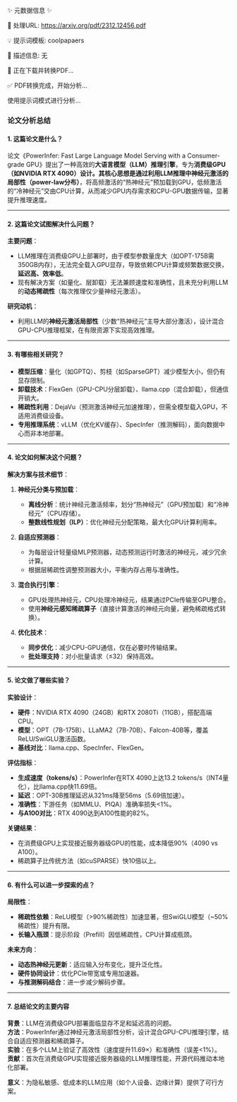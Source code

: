 ✨ 元数据信息 ✨

📄 处理URL: https://arxiv.org/pdf/2312.12456.pdf

💡 提示词模板: coolpapaers

📝 描述信息: 无

🚀 正在下载并转换PDF...

✅ PDF转换完成，开始分析...

使用提示词模式进行分析...
### **论文分析总结**

#### **1. 这篇论文是什么？**  
论文《PowerInfer: Fast Large Language Model Serving with a Consumer-grade GPU》提出了一种高效的**大语言模型（LLM）推理引擎**，专为**消费级GPU（如NVIDIA RTX 4090）**设计。其核心思想是通过利用LLM推理中神经元激活的**局部性（power-law分布）**，将高频激活的“热神经元”预加载到GPU，低频激活的“冷神经元”交由CPU计算，从而减少GPU内存需求和CPU-GPU数据传输，显著提升推理速度。

---

#### **2. 这篇论文试图解决什么问题？**  
**主要问题**：  
- LLM推理在消费级GPU上部署时，由于模型参数量庞大（如OPT-175B需350GB内存），无法完全载入GPU显存，导致依赖CPU计算或频繁数据交换，**延迟高、效率低**。  
- 现有解决方案（如量化、层卸载）无法兼顾速度和准确性，且未充分利用LLM的**动态稀疏性**（每次推理仅少量神经元激活）。  

**研究动机**：  
- 利用LLM的**神经元激活局部性**（少数“热神经元”主导大部分激活），设计混合GPU-CPU推理框架，在有限资源下实现高效推理。  

---

#### **3. 有哪些相关研究？**  
- **模型压缩**：量化（如GPTQ）、剪枝（如SparseGPT）减少模型大小，但仍有显存限制。  
- **卸载技术**：FlexGen（GPU-CPU分层卸载）、llama.cpp（混合卸载），但通信开销大。  
- **稀疏性利用**：DejaVu（预测激活神经元加速推理），但需全模型载入GPU，不适用消费级设备。  
- **专用推理系统**：vLLM（优化KV缓存）、SpecInfer（推测解码），面向数据中心而非本地部署。  

---

#### **4. 论文如何解决这个问题？**  
**解决方案与技术细节**：  
1. **神经元分类与预加载**：  
   - **离线分析**：统计神经元激活频率，划分“热神经元”（GPU预加载）和“冷神经元”（CPU存储）。  
   - **整数线性规划（ILP）**：优化神经元分配策略，最大化GPU计算利用率。  

2. **自适应预测器**：  
   - 为每层设计轻量级MLP预测器，动态预测运行时激活的神经元，减少冗余计算。  
   - 根据层稀疏性调整预测器大小，平衡内存占用与准确性。  

3. **混合执行引擎**：  
   - GPU处理热神经元，CPU处理冷神经元，结果通过PCIe传输至GPU整合。  
   - 使用**神经元感知稀疏算子**（直接计算激活的神经元向量，避免稀疏格式转换）。  

4. **优化技术**：  
   - **同步优化**：减少CPU-GPU通信，仅在必要时传输结果。  
   - **批处理支持**：对小批量请求（≤32）保持高效。  

---

#### **5. 论文做了哪些实验？**  
**实验设计**：  
- **硬件**：NVIDIA RTX 4090（24GB）和RTX 2080Ti（11GB），搭配高端CPU。  
- **模型**：OPT（7B-175B）、LLaMA2（7B-70B）、Falcon-40B等，覆盖ReLU/SwiGLU激活函数。  
- **基线对比**：llama.cpp、SpecInfer、FlexGen。  

**评估指标**：  
- **生成速度（tokens/s）**：PowerInfer在RTX 4090上达13.2 tokens/s（INT4量化），比llama.cpp快11.69倍。  
- **延迟**：OPT-30B推理延迟从321ms降至56ms（5.69倍加速）。  
- **准确性**：下游任务（如MMLU、PIQA）准确率损失<1%。  
- **与A100对比**：RTX 4090达到A100性能的82%。  

**关键结果**：  
- 在消费级GPU上实现接近服务器级GPU的性能，成本降低90%（4090 vs A100）。  
- 稀疏算子比传统方法（如cuSPARSE）快10倍以上。  

---

#### **6. 有什么可以进一步探索的点？**  
**局限性**：  
- **稀疏性依赖**：ReLU模型（>90%稀疏性）加速显著，但SwiGLU模型（~50%稀疏性）提升有限。  
- **长输入瓶颈**：提示阶段（Prefill）因低稀疏性，CPU计算成瓶颈。  

**未来方向**：  
- **动态热神经元更新**：适应输入分布变化，提升泛化性。  
- **硬件协同设计**：优化PCIe带宽或专用加速器。  
- **与推测解码结合**：进一步减少解码步骤。  

---

#### **7. 总结论文的主要内容**  
**背景**：LLM在消费级GPU部署面临显存不足和延迟高的问题。  
**方法**：PowerInfer通过神经元激活局部性分析，设计混合GPU-CPU推理引擎，结合自适应预测器和稀疏算子。  
**实验**：在多个LLM上验证了高效性（速度提升11.69×）和准确性（误差<1%）。  
**贡献**：首次在消费级GPU实现接近服务器级的LLM推理性能，开源代码推动本地化部署。  

**意义**：为隐私敏感、低成本的LLM应用（如个人设备、边缘计算）提供了可行方案。
